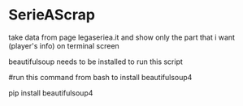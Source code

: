 # SerieAScrap
take data from page legaseriea.it and show only the part that i want (player's info) on terminal screen

beautifulsoup needs to be installed to run this script

#run this command from bash to install beautifulsoup4

pip install beautifulsoup4
